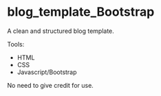 # blog_template_Bootstrap
A clean and structured blog template.

Tools: 
  - HTML
  - CSS
  - Javascript/Bootstrap
  
  No need to give credit for use. 
